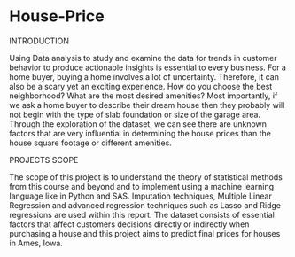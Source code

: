 # House-Price

INTRODUCTION

Using Data analysis to study and examine the data for trends in customer behavior to produce actionable insights is essential to every business. For a home buyer, buying a home involves a lot of uncertainty. Therefore, it can also be a scary yet an exciting experience.  How do you choose the best neighborhood? What are the most desired amenities? Most importantly, if we ask a home buyer to describe their dream house then they probably will not begin with the type of slab foundation or size of the garage area.  Through the exploration of the dataset, we can see there are unknown factors that are very influential in determining the house prices than the house square footage or different amenities.

PROJECTS SCOPE

The scope of this project is to understand the theory of statistical methods from this course and beyond and to implement using a machine learning language like in Python and SAS. Imputation techniques, Multiple Linear Regression and advanced regression techniques such as Lasso and Ridge regressions are used within this report. The dataset consists of essential factors that affect customers decisions directly or indirectly when purchasing a house and this project aims to predict final prices for houses in Ames, Iowa.

